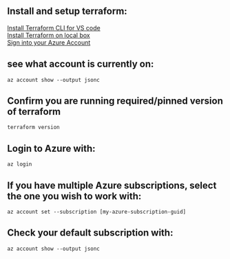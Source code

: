 ## Install and setup terraform: 
[Install Terraform CLI for VS code](https://learn.hashicorp.com/tutorials/terraform/install-cli)  
[Install Terraform on local box](https://chocolatey.org/packages/terraform#versionhistory)  
[Sign into your Azure Account](https://docs.microsoft.com/en-us/cli/azure/authenticate-azure-cli?view=azure-cli-latest)  

## see what account is currently on:

`az account show --output jsonc`

## Confirm you are running required/pinned version of terraform

`terraform version`

## Login to Azure with:

`az login`

## If you have multiple Azure subscriptions, select the one you wish to work with:

`az account set --subscription [my-azure-subscription-guid]`

## Check your default subscription with:

`az account show --output jsonc`
